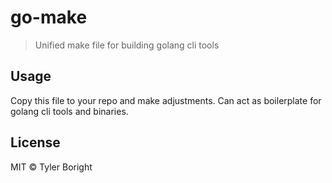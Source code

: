 # go-make

> Unified make file for building golang cli tools

## Usage
Copy this file to your repo and make adjustments.  Can act as boilerplate for golang cli tools and binaries.

## License

MIT © Tyler Boright
